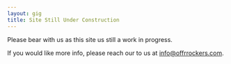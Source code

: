 ```yaml
---
layout: gig
title: Site Still Under Construction
---
```


Please bear with us as this site us still a work in progress.

If you would like more info, please reach our to us at info@offrrockers.com.
